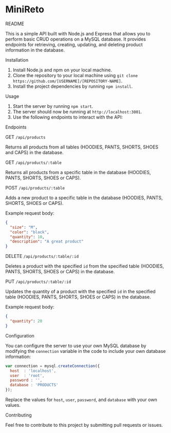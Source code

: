 # MiniReto
README

This is a simple API built with Node.js and Express that allows you to perform basic CRUD operations on a MySQL database. It provides endpoints for retrieving, creating, updating, and deleting product information in the database.

Installation

1. Install Node.js and npm on your local machine.
2. Clone the repository to your local machine using `git clone https://github.com/[USERNAME]/[REPOSITORY-NAME]`.
3. Install the project dependencies by running `npm install`.

Usage

1. Start the server by running `npm start`.
2. The server should now be running at `http://localhost:3001`.
3. Use the following endpoints to interact with the API:

Endpoints

GET `/api/products`

Returns all products from all tables (HOODIES, PANTS, SHORTS, SHOES and CAPS) in the database.

GET `/api/products/:table`

Returns all products from a specific table in the database (HOODIES, PANTS, SHORTS, SHOES or CAPS).

POST `/api/products/:table`

Adds a new product to a specific table in the database (HOODIES, PANTS, SHORTS, SHOES or CAPS).

Example request body:

```json
{
  "size": "M",
  "color": "black",
  "quantity": 10,
  "description": "A great product"
}
```

DELETE `/api/products/:table/:id`

Deletes a product with the specified `id` from the specified table (HOODIES, PANTS, SHORTS, SHOES or CAPS) in the database.

PUT `/api/products/:table/:id`

Updates the quantity of a product with the specified `id` in the specified table (HOODIES, PANTS, SHORTS, SHOES or CAPS) in the database.

Example request body:

```json
{
  "quantity": 20
}
```

Configuration

You can configure the server to use your own MySQL database by modifying the `connection` variable in the code to include your own database information:

```javascript
var connection = mysql.createConnection({
  host 	: 'localhost',
  user 	: 'root',
  password : '',
  database : 'PRODUCTS'
});
```

Replace the values for `host`, `user`, `password`, and `database` with your own values.

Contributing

Feel free to contribute to this project by submitting pull requests or issues.
